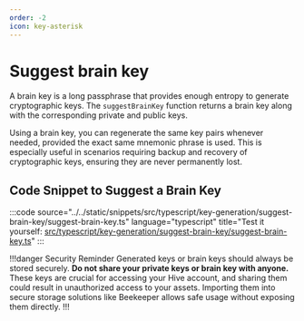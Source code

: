 ```yaml
---
order: -2
icon: key-asterisk
---
```


# Suggest brain key

A brain key is a long passphrase that provides enough entropy to generate cryptographic keys. The `suggestBrainKey` function returns a brain key along with the corresponding private and public keys.

Using a brain key, you can regenerate the same key pairs whenever needed, provided the exact same mnemonic phrase is used. This is especially useful in scenarios requiring backup and recovery of cryptographic keys, ensuring they are never permanently lost.

## Code Snippet to Suggest a Brain Key

:::code source="../../static/snippets/src/typescript/key-generation/suggest-brain-key/suggest-brain-key.ts" language="typescript" title="Test it yourself: [src/typescript/key-generation/suggest-brain-key/suggest-brain-key.ts](https://stackblitz.com/github/openhive-network/wax-doc-snippets?file=src%2Ftypescript%2Fkey-generation%2Fgenerate-key%2Fsuggest-brain-key.ts)" :::

!!!danger Security Reminder
Generated keys or brain keys should always be stored securely. **Do not share your private keys or brain key with anyone.** These keys are crucial for accessing your Hive account, and sharing them could result in unauthorized access to your assets. Importing them into secure storage solutions like Beekeeper allows safe usage without exposing them directly.
!!!
